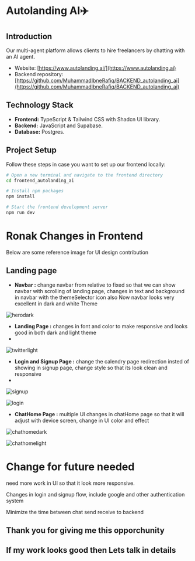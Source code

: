﻿# Autolanding AI✈️

## Introduction

Our multi-agent platform allows clients to hire freelancers by chatting with an AI agent.

- Website: [https://www.autolanding.ai/](https://www.autolanding.ai)
- Backend repository: [https://github.com/MuhammadIbneRafiq/BACKEND_autolanding_ai](https://github.com/MuhammadIbneRafiq/BACKEND_autolanding_ai)

## Technology Stack

-   **Frontend:** TypeScript & Tailwind CSS with Shadcn UI library.
-   **Backend:** JavaScript and Supabase.
-   **Database:** Postgres.

## Project Setup

Follow these steps in case you want to set up our frontend locally:

```bash
# Open a new terminal and navigate to the frontend directory
cd frontend_autolanding_ai

# Install npm packages
npm install

# Start the frontend development server
npm run dev
```
# Ronak Changes in Frontend 

Below are some reference image for UI design contribution

## Landing page 

- **Navbar :** change navbar from relative to fixed so that we can show navbar with scrolling of landing page, changes in text and background in navbar with the themeSelector icon also 
Now navbar looks very excellent in dark and white Theme

![herodark](https://github.com/user-attachments/assets/eda0c55f-b904-4bdd-9203-4f3c78668af4)

- **Landing Page :** changes in font and color to make responsive and looks good in both dark and light theme
- 
![twitterlight](https://github.com/user-attachments/assets/601e7728-8f21-4f5f-bea7-0609cabb5047)

- **Login and Signup Page :** change the calendry page redirection insted of showing in signup page, change style so that its look clean and responsive
- 
![signup](https://github.com/user-attachments/assets/d81ce161-bc7d-4dcf-a8e6-611d6585f449)

![login](https://github.com/user-attachments/assets/fcbe4be9-a605-41d1-8389-f09bfea1fd2a)

- **ChatHome Page :** multiple UI changes in chatHome page so that it will adjust with device screen, change in UI color and effect

![chathomedark](https://github.com/user-attachments/assets/93959c39-2cb9-4701-abaa-526874948ec8)

![chathomelight](https://github.com/user-attachments/assets/c17e96fa-1534-4f3d-a516-8ae8610b91e1)

# Change for future needed

need more work in UI so that it look more responsive.

Changes in login and signup flow, include google and other authentication system

Minimize the time between chat send receive to backend 

## Thank you for giving me this opporchunity 
## If my work looks good then Lets talk in details
